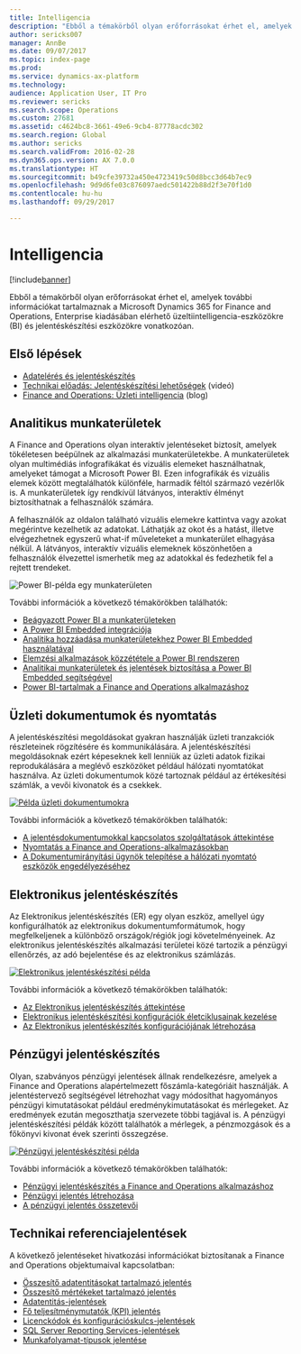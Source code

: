 ```yaml
---
title: Intelligencia
description: "Ebből a témakörből olyan erőforrásokat érhet el, amelyek további információkat tartalmaznak a Microsoft Dynamics 365 for Finance and Operations, Enterprise kiadásában elérhető üzeltiintelligencia-eszközökre és jelentéskészítési eszközökre vonatkozóan."
author: sericks007
manager: AnnBe
ms.date: 09/07/2017
ms.topic: index-page
ms.prod: 
ms.service: dynamics-ax-platform
ms.technology: 
audience: Application User, IT Pro
ms.reviewer: sericks
ms.search.scope: Operations
ms.custom: 27681
ms.assetid: c4624bc8-3661-49e6-9cb4-87778acdc302
ms.search.region: Global
ms.author: sericks
ms.search.validFrom: 2016-02-28
ms.dyn365.ops.version: AX 7.0.0
ms.translationtype: HT
ms.sourcegitcommit: b49cfe39732a450e4723419c50d8bcc3d64b7ec9
ms.openlocfilehash: 9d9d6fe03c876097aedc501422b88d2f3e70f1d0
ms.contentlocale: hu-hu
ms.lasthandoff: 09/29/2017

---
```


# <a name="intelligence"></a>Intelligencia

[!include[banner](../includes/banner.md)]

Ebből a témakörből olyan erőforrásokat érhet el, amelyek további információkat tartalmaznak a Microsoft Dynamics 365 for Finance and Operations, Enterprise kiadásában elérhető üzeltiintelligencia-eszközökre (BI) és jelentéskészítési eszközökre vonatkozóan.

## <a name="get-started"></a>Első lépések
- [Adatelérés és jelentéskészítés](information-access-reporting.md)
- [Technikai előadás: Jelentéskészítési lehetőségek](https://www.youtube.com/watch?v=NzZONjKs5xA) (videó)
- [Finance and Operations: Üzleti intelligencia](https://blogs.msdn.microsoft.com/dynamicsaxbi/) (blog)

## <a name="analytical-workspaces"></a>Analitikus munkaterületek
A Finance and Operations olyan interaktív jelentéseket biztosít, amelyek tökéletesen beépülnek az alkalmazási munkaterületekbe. A munkaterületek olyan multimédiás infografikákat és vizuális elemeket használhatnak, amelyeket támogat a Microsoft Power BI. Ezen infografikák és vizuális elemek között megtalálhatók különféle, harmadik féltól származó vezérlők is. A munkaterületek így rendkívül látványos, interaktív élményt biztosíthatnak a felhasználók számára.

A felhasználók az oldalon található vizuális elemekre kattintva vagy azokat megérintve kezelhetik az adatokat. Láthatják az okot és a hatást, illetve elvégezhetnek egyszerű what-if műveleteket a munkaterület elhagyása nélkül. A látványos, interaktív vizuális elemeknek köszönhetően a felhasználók élvezettel ismerhetik meg az adatokkal és fedezhetik fel a rejtett trendeket.

![Power BI-példa egy munkaterületen](./media/Power-BI-in-D365-Workspace.png)

 További információk a következő témakörökben találhatók:

 - [Beágyazott Power BI a munkaterületeken](embed-power-bi-workspaces.md)
 - [A Power BI Embedded integrációja](power-bi-embedded-integration.md)
 - [Analitika hozzáadása munkaterületekhez Power BI Embedded használatával](add-analytics-tab-workspaces.md)
 - [Elemzési alkalmazások közzététele a Power BI rendszeren](publish-apps-powerbi.md)
 - [Analitikai munkaterületek és jelentések biztosítása a Power BI Embedded segítségével](secure-analytical-workspaces.md)
 - [Power BI-tartalmak a Finance and Operations alkalmazáshoz](power-bi-home-page.md)

## <a name="business-documents-and-printing"></a>Üzleti dokumentumok és nyomtatás
A jelentéskészítési megoldásokat gyakran használják üzleti tranzakciók részleteinek rögzítésére és kommunikálására. A jelentéskészítési megoldásoknak ezért képeseknek kell lenniük az üzleti adatok fizikai reprodukálására a meglévő eszközöket például hálózati nyomtatókat használva. Az üzleti dokumentumok közé tartoznak például az értékesítési számlák, a vevői kivonatok és a csekkek.

[![Példa üzleti dokumentumokra](./media/image-of-business-documents-1024x632.png)](./media/image-of-business-documents.png)

További információk a következő témakörökben találhatók:

- [A jelentésdokumentumokkal kapcsolatos szolgáltatások áttekintése](document-reporting-services.md)
- [Nyomtatás a Finance and Operations-alkalmazásokban](print-documents.md)
- [A Dokumentumirányítási ügynök telepítése a hálózati nyomtató eszközök engedélyezéséhez](install-document-routing-agent.md)

## <a name="electronic-reporting"></a>Elektronikus jelentéskészítés
Az Elektronikus jelentéskészítés (ER) egy olyan eszköz, amellyel úgy konfigurálhatók az elektronikus dokumentumformátumok, hogy megfelkeljenek a különböző országok/régiók jogi követelményeinek. Az elektronikus jelentéskészítés alkalmazási területei közé tartozik a pénzügyi ellenőrzés, az adó bejelentése és az elektronikus számlázás.

[![Elektronikus jelentéskészítési példa](./media/electronic-reporting-example.png)](./media/electronic-reporting-example.png)

További információk a következő témakörökben találhatók:

- [Az Elektronikus jelentéskészítés áttekintése](general-electronic-reporting.md)
- [Elektronikus jelentéskészítési konfigurációk életciklusainak kezelése](general-electronic-reporting-manage-configuration-lifecycle.md)
- [Az Elektronikus jelentéskészítés konfigurációjának létrehozása](electronic-reporting-configuration.md)

## <a name="financial-reporting"></a>Pénzügyi jelentéskészítés
Olyan, szabványos pénzügyi jelentések állnak rendelkezésre, amelyek a Finance and Operations alapértelmezett főszámla-kategóriáit használják. A jelentéstervező segítségével létrehozhat vagy módosíthat hagyományos pénzügyi kimutatásokat például eredménykimutatásokat és mérlegeket. Az eredmények ezután megoszthatja szervezete többi tagjával is. A pénzügyi jelentéskészítési példák között találhatók a mérlegek, a pénzmozgások és a főkönyvi kivonat évek szerinti összegzése.

[![Pénzügyi jelentéskészítési példa](./media/financial-reporting-example.png)](./media/financial-reporting-example.png)

További információk a következő témakörökben találhatók:

- [Pénzügyi jelentéskészítés a Finance and Operations alkalmazáshoz](financial-reporting-intro.md)
- [Pénzügyi jelentés létrehozása](generate-financial-report.md)
- [A pénzügyi jelentés összetevői](financial-report-components.md)

## <a name="technical-reference-reports"></a>Technikai referenciajelentések
A következő jelentéseket hivatkozási információkat biztosítanak a Finance and Operations objektumaival kapcsolatban:

- [Összesítő adatentitásokat tartalmazó jelentés](aggregate-data-entities-report.md)
- [Összesítő mértékeket tartalmazó jelentés](aggregate-measurements-report.md)
- [Adatentitás-jelentések](../data-entities/data-entities-report.md)
- [Fő teljesítménymutatók (KPI) jelentés](key-performance-indicators-report.md)
- [Licenckódok és konfigurációskulcs-jelentések](../sysadmin/license-codes-configuration-keys-report.md)
- [SQL Server Reporting Services-jelentések](SSRS-report.md)
- [Munkafolyamat-típusok jelentése](../../fin-and-ops/organization-administration/workflow-types-report.md)

